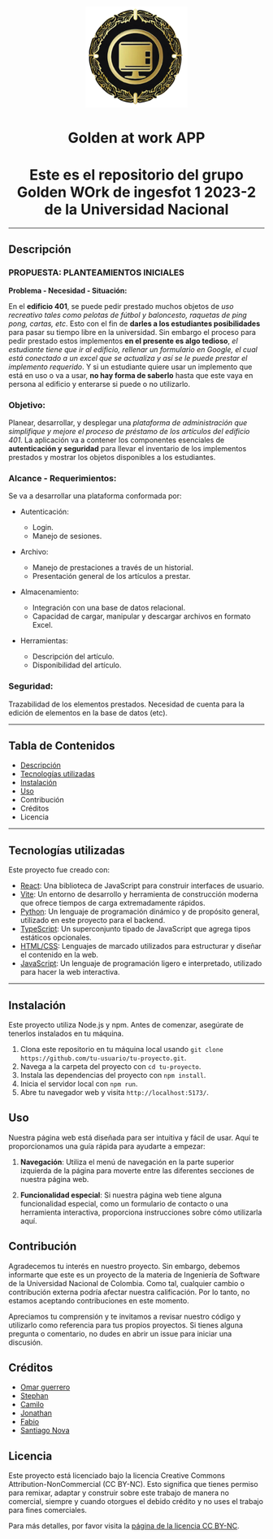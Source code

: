 <div 
  style="text-align:center">
  <img 
    src="./frontend/src/assets/Imagenes/Logo-placejolder.png" 
    altern = "Logo del grupo del equipo. marco de hojas circular rodeando a otro marco circular mas pequeño con una version minimalista de un monitor"
    width="200"/>
</div>
<h1 style="text-align: center;">Golden at work APP</h1>
<h1 style="text-align: center;">Este es el repositorio del grupo Golden WOrk de ingesfot 1 2023-2 de la Universidad Nacional</h1>

---

<!-- ## <span style="color:violet">Descripción</span> -->

## Descripción


### PROPUESTA: PLANTEAMIENTOS INICIALES

**Problema - Necesidad - Situación:**

En el **edificio 401**, se puede pedir prestado muchos objetos de *uso recreativo tales como pelotas de fútbol y baloncesto, raquetas de ping pong, cartas, etc*. Esto con el fin de **darles a los estudiantes posibilidades** para pasar su tiempo libre en la universidad. Sin embargo el proceso para pedir prestado estos implementos **en el presente es algo tedioso**, *el estudiante tiene que ir al edificio, rellenar un formulario en Google, el cual está conectado a un excel que se actualiza y así se le puede prestar el implemento requerido*. Y si un estudiante quiere usar un implemento que está en uso o va a usar, **no hay forma de saberlo** hasta que este vaya en persona al edificio y enterarse si puede o no utilizarlo.

### Objetivo:

Planear, desarrollar, y desplegar una *plataforma de administración que simplifique y mejore el proceso de préstamo de los artículos del edificio 401*. La aplicación va a contener los componentes esenciales de **autenticación y seguridad** para llevar el inventario de los implementos prestados y mostrar los objetos disponibles a los estudiantes.

### Alcance - Requerimientos:

Se va a desarrollar una plataforma conformada por:

* Autenticación:
  
  * Login.
  * Manejo de sesiones.

* Archivo:
  * Manejo de prestaciones a través de un historial.
  * Presentación general de los artículos a prestar.
  
* Almacenamiento:
  * Integración con una base de datos relacional.
  * Capacidad de cargar, manipular y descargar archivos en formato Excel.

* Herramientas:

  * Descripción del artículo.
  * Disponibilidad del artículo.

### Seguridad:

Trazabilidad de los elementos prestados.
Necesidad de cuenta para la edición de elementos en la base de datos (etc).

---

## Tabla de Contenidos

  - [Descripción](./README.md#propuesta-planteamientos-iniciales)
  - [Tecnologías utilizadas](./README.md#tecnologías-utilizadas)
  - [Instalación](./README.md#instalación)
  - [Uso](./README.md#uso)
  - Contribución
  - Créditos
  - Licencia

---

## Tecnologías utilizadas

Este proyecto fue creado con:

- [React](https://reactjs.org/): Una biblioteca de JavaScript para construir interfaces de usuario.
- [Vite](https://vitejs.dev/): Un entorno de desarrollo y herramienta de construcción moderna que ofrece tiempos de carga extremadamente rápidos.
- [Python](https://www.python.org/): Un lenguaje de programación dinámico y de propósito general, utilizado en este proyecto para el backend.
- [TypeScript](https://www.typescriptlang.org/): Un superconjunto tipado de JavaScript que agrega tipos estáticos opcionales.
- [HTML/CSS]( https://developer.mozilla.org/es/docs/Web/HTML): Lenguajes de marcado utilizados para estructurar y diseñar el contenido en la web.
- [JavaScript](https://developer.mozilla.org/es/docs/Web/JavaScript): Un lenguaje de programación ligero e interpretado, utilizado para hacer la web interactiva.


---
## Instalación

Este proyecto utiliza Node.js y npm. Antes de comenzar, asegúrate de tenerlos instalados en tu máquina.

1. Clona este repositorio en tu máquina local usando `git clone https://github.com/tu-usuario/tu-proyecto.git`.
2. Navega a la carpeta del proyecto con `cd tu-proyecto`.
3. Instala las dependencias del proyecto con `npm install`.
4. Inicia el servidor local con `npm run`.
5. Abre tu navegador web y visita `http://localhost:5173/`.

## Uso

Nuestra página web está diseñada para ser intuitiva y fácil de usar. Aquí te proporcionamos una guía rápida para ayudarte a empezar:

1. **Navegación**: Utiliza el menú de navegación en la parte superior izquierda de la página para moverte entre las diferentes secciones de nuestra página web.

2. **Funcionalidad especial**: Si nuestra página web tiene alguna funcionalidad especial, como un formulario de contacto o una herramienta interactiva, proporciona instrucciones sobre cómo utilizarla aquí.


## Contribución

Agradecemos tu interés en nuestro proyecto. Sin embargo, debemos informarte que este es un proyecto de la materia de Ingeniería de Software de la Universidad Nacional de Colombia. Como tal, cualquier cambio o contribución externa podría afectar nuestra calificación. Por lo tanto, no estamos aceptando contribuciones en este momento.

Apreciamos tu comprensión y te invitamos a revisar nuestro código y utilizarlo como referencia para tus propios proyectos. Si tienes alguna pregunta o comentario, no dudes en abrir un issue para iniciar una discusión.


## Créditos

- [Omar guerrero]( https://github.com/camisabo)
- [Stephan](https://github.com/Gylg4m3sh) 
- [Camilo](https://github.com/CamiloLM)
- [Jonathan](https://github.com/Jsochoac)
- [Fabio](https://github.com/Gorenpop)
- [Santiago Nova](https://github.com/snova1)

## Licencia

Este proyecto está licenciado bajo la licencia Creative Commons Attribution-NonCommercial (CC BY-NC). Esto significa que tienes permiso para remixar, adaptar y construir sobre este trabajo de manera no comercial, siempre y cuando otorgues el debido crédito y no uses el trabajo para fines comerciales.

Para más detalles, por favor visita la [página de la licencia CC BY-NC](https://creativecommons.org/licenses/by-nc/4.0/).
